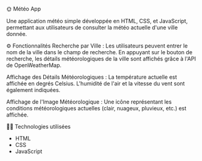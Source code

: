 🌞 Météo App 

Une application météo simple développée en HTML, CSS, et JavaScript, permettant aux utilisateurs de consulter la météo actuelle d'une ville donnée.

⚙️ Fonctionnalités
Recherche par Ville :
Les utilisateurs peuvent entrer le nom de la ville dans le champ de recherche.
En appuyant sur le bouton de recherche, les détails météorologiques de la ville sont affichés grâce à l'API de OpenWeatherMap.

Affichage des Détails Météorologiques :
La température actuelle est affichée en degrés Celsius.
L'humidité de l'air et la vitesse du vent sont également indiquées.

Affichage de l'Image Météorologique :
Une icône représentant les conditions météorologiques actuelles (clair, nuageux, pluvieux, etc.) est affichée.

👨‍💻 Technologies utilisées 

- HTML
- CSS
- JavaScript
